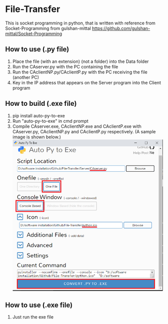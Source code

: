 # File-Transfer

This is socket programming in python, that is written with reference from Socket-Programming from gulshan-mittal
https://github.com/gulshan-mittal/Socket-Programming

## How to use (.py file)

1. Place the file (with an extension) (not a folder) into the Data folder
2. Run the CAserver.py with the PC containing the file
3. Run the CAclientNP.py/CAclientP.py with the PC receiving the file (another PC)
4. Key in the IP address that appears on the Server program into the Client program

## How to build (.exe file)

1. pip install auto-py-to-exe
2. Run "auto-py-to-exe" in cmd prompt
3. Compile CAserver.exe, CAclientNP.exe and CAclientP.exe with CAserver.py, CAclientNP.py and CAclientP.py respectively. (A sample image is shown below.)
![Sample Image](sample.png)

## How to use (.exe file)

1. Just run the exe file